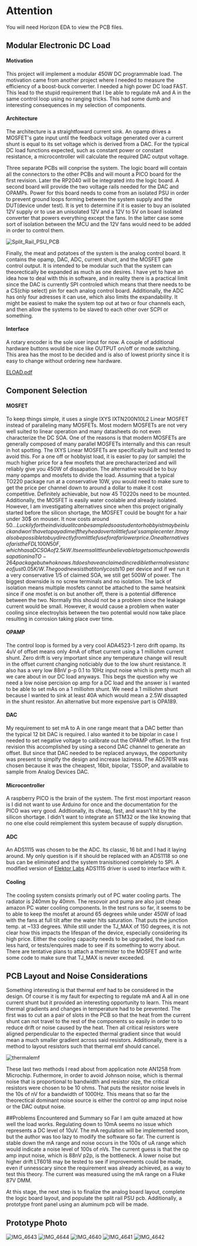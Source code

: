 # Attention
You will need Horizon EDA to view the PCB files.
## Modular Electronic DC Load
#### Motivation
This project will implement a modular 450W DC programmable load. The motivation came from another 
project where I needed to measure the efficiency of a boost-buck converter. I needed a high power 
DC load FAST. This lead to the stupid requirement that I be able to regulate mA and A in the same control loop using no ranging tricks. This had some dumb and interesting consequences in my selection of components.

#### Architecture
The architecture is a straightfoward current sink. An opamp drives a MOSFET's gate input until the feedback voltage generated over a current shunt is equal to its set voltage which is derived from a DAC. For the typical DC load functions expected, such as constant power or constant resistance, a microcontroller will calculate the required DAC output voltage.

Three separate PCBs will conprise the system. The logic board will contain all the connectors to the other PCBs and will mount a PICO board for the first revision. Later the RP2040 will be integrated into the logic board. A second board will provide the two voltage rails needed for the DAC and OPAMPs. Power for this board needs to come from an isolated PSU in order to prevent ground loops forming between the system supply and the DUT(device under test). It is yet to determine if it is easier to buy an isolated 12V supply or to use an unisolated 12V and a 12V to 5V on board isolated converter that powers everything except the fans. In the latter case some sort of isolation between the MCU and the 12V fans would need to be added in order to control them. 

![Split_Rail_PSU_PCB](https://user-images.githubusercontent.com/39673402/229370392-50b97abc-971b-4481-9c1c-05598c40625c.PNG)

Finally, the meat and potatoes of the system is the analog control board. It contains the opamp, DAC, ADC, current shunt, and the MOSFET gate control output. It is intended to be modular such that the system can theorectically be expanded as much as one desires. I have yet to have an idea how to deal with this in software, and in reality there is a practical limit since the DAC is currently SPI controled which means that there needs to be a CS(chip select) pin for each analog control board. Additionally, the ADC has only four adresses it can use, which also limits the expandability. It might be easiest to make the system top out at two or four channels each, and then allow the systems to be slaved to each other over SCPI or something.  

#### Interface
A rotary encoder is the sole user input for now. A couple of additional hardware buttons would be nice like OUTPUT on/off or mode switching. This area has the most to be decided and is also of lowest priority since it is easy to change without ordering new hardware.

[ELOAD.pdf](https://github.com/EnemyoftheFarmer/ELOAD/files/11132888/ELOAD.pdf)
## Component Selection
#### MOSFET
To keep things simple, it uses a single IXYS IXTN200N10L2 Linear MOSFET instead of paralleling many MOSFETs. Most modern MOSFETs are not very well suited to linear operation and many datasheets do not even characterize the DC SOA. One of the reasons is that modern MOSFETs are generally composed of many parallel MOSFETs internally and this can result in hot spotting. The IXYS Linear MOSFETs are specifically built and tested to avoid this. For a one off or hobbyist 
load, it is easier to pay (or sample) the much higher price for a few mosfets that 
are precharacterized and will reliably give you 450W of dissapation. The alternative would be to
buy many opamps and mosfets to divide the load. Assuming that a typical
TO220 package run at a conservative 10W, you would need to make sure to get the price per channel down to around a dollar to make it cost competitive. Definitely achievable, but now 45 TO220s need to be mounted. Additionally, the MOSFET is easily water coolable and already isolated. 
However, I am investigating alternatives since when this project originally started before the silicon shortage, the MOSFET could be bought for a hair under 30$ on mouser. It now costs around 50$... Luckily for the individual it can be sampled so a student or hobbyist may be in luck and won't have to pay a dime if they head over to littlefuse's sample center. It may also be possible to buy directly from littlefuse for a far lower price. One alternative so far is the FDL100N50F, which has a DC SOA of 2.5kW. It seems a little unbelievable to get so much power dissapation in a TO-264 package but who knows. It does have an claimed incredible thermal resistance of just 0.05K/W. The good news is that it only costs 10$ per device and if we run it a very conservative 1/5 of claimed SOA, we still get 500W of power. The biggest downside is no screw terminals and no isolation. The lack of isolation means multiple mosfets cannot be attached to the same heatsink since if one mosfet is on but another off, there is a potential difference between the two. Normally this should not be a problem since the leakage current would be small. However, it would cause a problem when water cooling since electroylsis between the two potential would now take place resulting in corrosion taking place over time. 
#### OPAMP 
The control loop is formed by a very cool ADA4523-1 zero drift opamp. Its 4uV of offset means only 4mA of offset current using a 1 milliohm current shunt. Zero drift is very important since any temperature change will result in the offset current changing noticiably due to the low shunt resistance. It also has a very low 88nV p-p 0.1 to 10Hz input noise which is pretty much all we care about in our DC load anyways. This begs the question why we need a low noise percision op amp for a DC load and the answer is I wanted to be able to set mAs on a 1 milliohm shunt. We need a 1 milliohm shunt because I wanted to sink at least 40A which would mean a 2.5W dissapted in the shunt resistor. An alternative but more expensive part is OPA189.   
#### DAC
My requirement to set mA to A in one range meant that a DAC better than the typical 12 bit DAC is required. I also wanted it to be bipolar in case I needed to set negative voltage to calibrate out the OPAMP offset. In the first revision this accomplished by using a second DAC channel to generate an offset. But since that DAC needed to be replaced anyways, the opportunity was present to simplfy the design and increase laziness. The AD5761R was chosen because it was the cheapest, 16bit, bipolar, TSSOP, and available to sample from Analog Devices DAC.
#### Microcontroller
A raspberry PICO is the brain of the system. The first most important reason is I did not want to use Arduino for once and the documentation for the PICO was very good. Addtionally, its cheap, fast, and wasn't hit by the silicon shortage. I didn't want to integrate an STM32 or the like knowing that no one else could reimplement this system because of supply disruption. 
#### ADC
An ADS1115 was chosen to be the ADC. Its classic, 16 bit and I had it laying around. My only question is if it should be replaced with an ADS1118 so one bus can be eliminated and the system tranisitioned completely to SPI. A modified version of [Elektor Labs](https://github.com/ElektorLabs/ads1115-driver) ADS1115 driver is used to interface with it.
#### Cooling
The cooling system consists primarly out of PC water cooling parts. The radiator is 240mm by 40mm. The resovoir and pump are also just cheap amazon PC water cooling components. In the test runs so far, it seems to be to able to keep the mosfet at around 65 degrees while under 450W of load with the fans at full tilt after the water hits saturation. That puts the junction temp. at ~133 degrees. While still under the TJ_MAX of 150 degrees, it is not clear how this impacts the lifespan of the device, especially considering its high price. Either the cooling capacity needs to be upgraded, the load run less hard, or tests/enquires made to see if its something to worry about. There are tentative plans to attach a thermister to the MOSFET and write some code to make sure that TJ_MAX is never exceeded. 

## PCB Layout and Noise Considerations
Something interesting is that thermal emf had to be considered in the design. Of course it is my fault for expecting to regulate mA and A all in one current shunt but it provided an interesting opportunity to learn. This meant thermal gradients and changes in temperature had to be prevented. The first was to cut an a pair of slots in the PCB so that the heat from the current shunt can not travel to the rest of the components so easily in order to to reduce drift or noise caused by the heat. Then  all critical resistors were aligned perpendicular to the expected thermal gradient since that would mean a much smaller gradient across said resistors. Additionally, there is a method to layout resistors such that thermal emf should cancel. 

![thermalemf](https://user-images.githubusercontent.com/39673402/229371627-f74cb81a-f8ba-4faa-a0ef-7e3791f45b54.PNG)
 
These last two methods I read about from application note AN1258 from Microchip. Futhermore, in order to avoid Johnson noise, which is thermal noise that is proportional to bandwidth and resistor size, the critical resistors were chosen to be 10 ohms. That puts the resistor noise levels in the 10s of nV for a bandwidth of 1000Hz. This means that so far the theorectical dominant noise source is either the control op amp input noise or the DAC output noise.

##Problems Encountered and Summary so Far
I am quite amazed at how well the load works. Regulating down to 10mA seems no issue which represents a DC level of 10uV. The mA regulation will be implemented soon, but the author was too lazy to modify the software so far. The current is stable down the mA range and noise occurs in the 100s of uA range which would indicate a noise level of 100s of nVs. The current guess is that the op amp input noise, which is 88nV p2p, is the bottleneck. A lower noise but higher drift LT6018 may be tested to see if improvements could be made, even if unnesscary since the requirement was already achieved, as a way to test this theory. The current was measured using the mA range on a Fluke 87V DMM.  

At this stage, the next step is to finalize the analog board layout, complete the logic board layout, and populate the split rail PSU pcb. Additionally, a prototype front panel using an aluminum pcb will be made.
## Prototype Photo
![IMG_4643](https://user-images.githubusercontent.com/39673402/229368772-f2513950-0236-4be2-a8cd-0143ab87b48f.JPG)
![IMG_4644](https://user-images.githubusercontent.com/39673402/229372127-8c2f10e3-2870-4109-bb5a-17fadee6649b.JPG)
![IMG_4640](https://user-images.githubusercontent.com/39673402/229368774-4a613722-99d7-450c-9a4c-d036480de62f.JPG)
![IMG_4641](https://user-images.githubusercontent.com/39673402/229368775-76147a4a-5d2f-4dfb-9dad-a8c76673b586.JPG)
![IMG_4642](https://user-images.githubusercontent.com/39673402/229368777-5fdd2d37-f645-49ea-b14a-b0aa4dd9d9a0.JPG)
